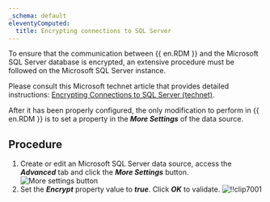 ```yaml
---
_schema: default
eleventyComputed:
  title: Encrypting connections to SQL Server
---
```

To ensure that the communication between {{ en.RDM }} and the Microsoft SQL Server database is encrypted, an extensive procedure must be followed on the Microsoft SQL Server instance.

Please consult this Microsoft technet article that provides detailed instructions: [Encrypting Connections to SQL Server (technet)](https://technet.microsoft.com/en-us/library/ms189067&#40;v=sql.105&#41;.aspx).

After it has been properly configured, the only modification to perform in {{ en.RDM }} is to set a property in the ***More Settings*** of the data source.

## Procedure

1. Create or edit an Microsoft SQL Server data source, access the ***Advanced*** tab and click the ***More Settings*** button. ![More settings button](https://cdnweb.devolutions.net/docs/RDMW6085_2024_2.png)
2. Set the ***Encrypt*** property value to ***true***. Click ***OK*** to validate. ![!!clip7001](https://cdnweb.devolutions.net/docs/RDMW6086_2024_2.png)